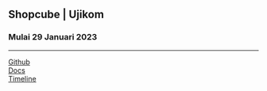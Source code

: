 ## Shopcube | Ujikom

### Mulai 29 Januari 2023

---

[Github](https://github.com/cavinhartono/ujikom-pos.git)
<br>
[Docs]()
<br>
[Timeline](https://docs.google.com/spreadsheets/d/1dpeAddJRDlZfzng6-I19cshh6WBvTu56mOc81zVa1eQ/edit?usp=sharing)

